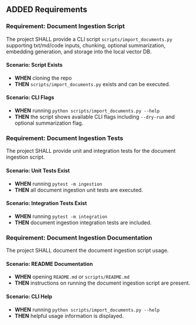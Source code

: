## ADDED Requirements
### Requirement: Document Ingestion Script
The project SHALL provide a CLI script `scripts/import_documents.py` supporting txt/md/code inputs, chunking, optional summarization, embedding generation, and storage into the local vector DB.

#### Scenario: Script Exists
- **WHEN** cloning the repo
- **THEN** `scripts/import_documents.py` exists and can be executed.

#### Scenario: CLI Flags
- **WHEN** running `python scripts/import_documents.py --help`
- **THEN** the script shows available CLI flags including `--dry-run` and optional summarization flag.

### Requirement: Document Ingestion Tests
The project SHALL provide unit and integration tests for the document ingestion script.

#### Scenario: Unit Tests Exist
- **WHEN** running `pytest -m ingestion`
- **THEN** all document ingestion unit tests are executed.

#### Scenario: Integration Tests Exist
- **WHEN** running `pytest -m integration`
- **THEN** document ingestion integration tests are included.

### Requirement: Document Ingestion Documentation
The project SHALL document the document ingestion script usage.

#### Scenario: README Documentation
- **WHEN** opening `README.md` or `scripts/README.md`
- **THEN** instructions on running the document ingestion script are present.

#### Scenario: CLI Help
- **WHEN** running `python scripts/import_documents.py --help`
- **THEN** helpful usage information is displayed.